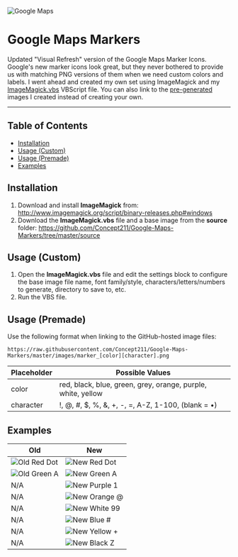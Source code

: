 ![Google Maps](https://maps.gstatic.com/tactile/settings/logo_maps-2x.png)
# Google Maps Markers
Updated "Visual Refresh" version of the Google Maps Marker Icons. Google's new marker icons look great, but they never bothered to provide us with matching PNG versions of them when we need custom colors and labels. I went ahead and created my own set using ImageMagick and my [ImageMagick.vbs](https://github.com/Concept211/Google-Maps-Markers/blob/master/source/ImageMagick.vbs) VBScript file. You can also link to the [pre-generated](#usage-premade) images I created instead of creating your own.

---

## Table of Contents
* [Installation](#installation)
* [Usage (Custom)](#usage-custom)
* [Usage (Premade)](#usage-premade)
* [Examples](#examples)

## <a name="installation"></a>Installation

1. Download and install **ImageMagick** from: http://www.imagemagick.org/script/binary-releases.php#windows
2. Download the **ImageMagick.vbs** file and a base image from the **source** folder: https://github.com/Concept211/Google-Maps-Markers/tree/master/source

## <a name="usage-custom"></a>Usage (Custom)

1. Open the **ImageMagick.vbs** file and edit the settings block to configure the base image file name, font family/style, characters/letters/numbers to generate, directory to save to, etc.
2. Run the VBS file.

## <a name="usage-premade"></a>Usage (Premade)
Use the following format when linking to the GitHub-hosted image files:
```
https://raw.githubusercontent.com/Concept211/Google-Maps-Markers/master/images/marker_[color][character].png
```
| Placeholder | Possible Values |
| --- | --- |
| color | red, black, blue, green, grey, orange, purple, white, yellow |
| character | !, @, #, $, %, &, +, -, =, A-Z, 1-100, (blank = &bull;) |

## <a name="examples"></a>Examples
| Old | New |
| --- | --- |
| ![Old Red Dot](http://maps.google.com/mapfiles/marker.png) | ![New Red Dot](https://raw.githubusercontent.com/Concept211/Google-Maps-Markers/master/images/marker_red.png) |
| ![Old Green A](http://maps.google.com/mapfiles/marker_greenA.png) | ![New Green A](https://raw.githubusercontent.com/Concept211/Google-Maps-Markers/master/images/marker_greenA.png) |
| N/A | ![New Purple 1](https://raw.githubusercontent.com/Concept211/Google-Maps-Markers/master/images/marker_purple1.png) |
| N/A | ![New Orange @](https://raw.githubusercontent.com/Concept211/Google-Maps-Markers/master/images/marker_orange@.png) |
| N/A | ![New White 99](https://raw.githubusercontent.com/Concept211/Google-Maps-Markers/master/images/marker_white99.png) |
| N/A | ![New Blue #](https://raw.githubusercontent.com/Concept211/Google-Maps-Markers/master/images/marker_blue%23.png) |
| N/A | ![New Yellow +](https://raw.githubusercontent.com/Concept211/Google-Maps-Markers/master/images/marker_yellow+.png) |
| N/A | ![New Black Z](https://raw.githubusercontent.com/Concept211/Google-Maps-Markers/master/images/marker_blackZ.png) |
